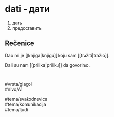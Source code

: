 # dati - дати

1. дать  
2. предоставить

## Rečenice

Dao mi je [[knjiga|knjigu]] koju sam [[tražiti|tražio]].

Dali su nam [[prilika|priliku]] da govorimo.

<br>

#vrsta/glagol  
#nivo/A1  

#tema/svakodnevica  
#tema/komunikacija  
#tema/ljudi  
